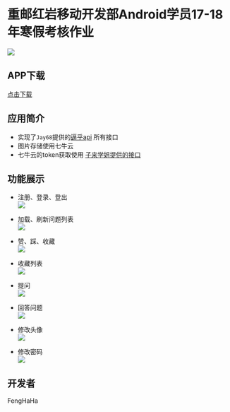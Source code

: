 # 重邮红岩移动开发部Android学员17-18年寒假考核作业

![](readmePictures/logo.png)<br>
## APP下载
[点击下载]()
 
## 应用简介
* 实现了`Jay68`提供的[逼乎api](https://github.com/jay68/bihu_web/wiki/%E9%80%BC%E4%B9%8EAPI%E6%96%87%E6%A1%A3) 所有接口  <br>
* 图片存储使用七牛云
* 七牛云的token获取使用 [子来学姐提供的接口](https://github.com/Zzzia/qiniuToken) <br>
 

## 功能展示
+ 注册、登录、登出<br>
![](readmePictures/登陆注册.gif)

+ 加载、刷新问题列表<br>
![](readmePictures/问题列表.gif)

+ 赞、踩、收藏<br>
![](readmePictures/赞踩收藏.gif)

+ 收藏列表<br>
![](readmePictures/收藏列表.gif)

+ 提问<br>
![](readmePictures/提问.gif)

+ 回答问题<br>
![](readmePictures/回答问题.gif)


+ 修改头像<br>
![](readmePictures/修改头像.gif)

+ 修改密码<br>
![](readmePictures/修改密码.gif)


## 开发者

FengHaHa
